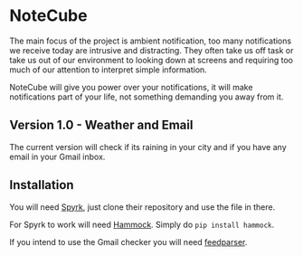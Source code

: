 NoteCube
========

The main focus of the project is ambient notification, too many notifications we receive today are intrusive and distracting. They often take us off task or take us out of our environment to looking down at screens and requiring too much of our attention to interpret simple information.

NoteCube will give you power over your notifications, it will make notifications part of your life, not something demanding you away from it.

## Version 1.0 - Weather and Email

The current version will check if its raining in your city and if you have any email in your Gmail inbox.

## Installation

You will need [Spyrk](https://github.com/Alidron/spyrk), just clone their repository and use the file in there.

For Spyrk to work will need [Hammock](https://pypi.python.org/pypi/hammock/0.2.3). Simply do `pip install hammock`.

If you intend to use the Gmail checker you will need [feedparser](https://pypi.python.org/pypi/feedparser).